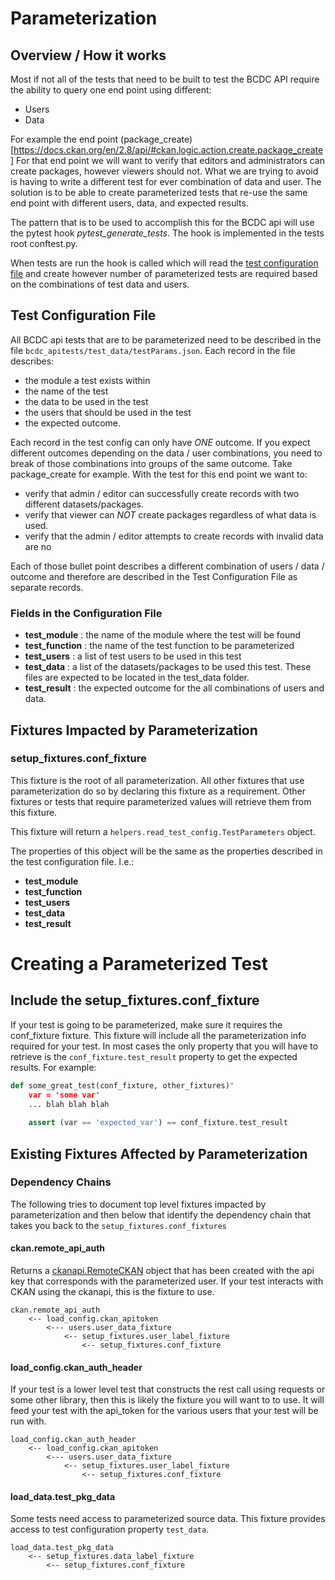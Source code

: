 # Parameterization

## Overview / How it works

Most if not all of the tests that need to be built to test the BCDC API require
the ability to query one end point using different:
  - Users
  - Data
  
For example the end point (package_create)[https://docs.ckan.org/en/2.8/api/#ckan.logic.action.create.package_create]
For that end point we will want to verify that editors and administrators can
create packages, however viewers should not.  What we are trying to avoid is 
having to write a different test for ever combination of data and user.  The 
solution is to be able to create parameterized tests that re-use the same 
end point with different users, data, and expected results.

The pattern that is to be used to accomplish this for the BCDC api will use the
pytest hook *pytest_generate_tests*.  The hook is implemented in the tests root 
conftest.py. 

When tests are run the hook is called which will read the 
[test configuration file](#test-configuration-file) and create however number
of parameterized tests are required based on the combinations of test data and 
users.   
   
## Test Configuration File

All BCDC api tests that are to be parameterized need to be described in the
file `bcdc_apitests/test_data/testParams.json`. Each record in the file 
describes:

* the module a test exists within
* the name of the test 
* the data to be used in the test
* the users that should be used in the test
* the expected outcome.

Each record in the test config can only have *ONE* outcome.  If you expect different
outcomes depending on the data / user combinations, you need to break of those
combinations into groups of the same outcome.  Take package_create for example.
With the test for this end point we want to:
- verify that admin / editor can successfully create records with two different 
  datasets/packages.
- verify that viewer can *NOT* create packages regardless of what data is used.
- verify that the admin / editor attempts to create records with invalid data
  are no
    
Each of those bullet point describes a different combination of users / data / 
outcome and therefore are described in the Test Configuration File as separate 
records.

### Fields in the Configuration File

* **test_module**   : the name of the module where the test will be found
* **test_function** : the name of the test function to be parameterized
* **test_users**    : a list of test users to be used in this test
* **test_data**     : a list of the datasets/packages to be used this test. These files are expected to be located in the test_data folder.
* **test_result**   : the expected outcome for the all combinations of users and data.

## Fixtures Impacted by Parameterization

### setup_fixtures.conf_fixture

This fixture is the root  of all parameterization.  All other fixtures that use
parameterization do so by declaring this fixture as a requirement.  Other fixtures
or tests that require parameterized values will retrieve them from this fixture.

This fixture will return a `helpers.read_test_config.TestParameters` object.

The properties of this object will be the same as the properties described in the 
test configuration file.  I.e.:

* **test_module** 
* **test_function**
* **test_users**
* **test_data**
* **test_result**

# Creating a Parameterized Test

## Include the setup_fixtures.conf_fixture

If your test is going to be parameterized, make sure it requires the conf_fixture 
fixture.  This fixture will include all the parameterization info required for
your test.  In most cases the only property that you will have to retrieve is 
the `conf_fixture.test_result` property to get the expected results. For 
example:

```python
def some_great_test(conf_fixture, other_fixtures)"
    var = 'some var'
    ... blah blah blah
    
    assert (var == 'expected_var') == conf_fixture.test_result
```

## Existing Fixtures Affected by Parameterization

### Dependency Chains

The following tries to document top level fixtures impacted by parameterization
and then below that identify the dependency chain that takes you back to the 
`setup_fixtures.conf_fixtures`

#### ckan.remote_api_auth

Returns a [ckanapi.RemoteCKAN](https://github.com/ckan/ckanapi#remoteckan) object
that has been created with the api key that corresponds with the parameterized
user.  If your test interacts with CKAN using the ckanapi, this is the fixture 
to use.

```
ckan.remote_api_auth
    <-- load_config.ckan_apitoken
        <--- users.user_data_fixture
            <-- setup_fixtures.user_label_fixture
                <-- setup_fixtures.conf_fixture
```

#### load_config.ckan_auth_header

If your test is a lower level test that constructs the rest call using requests
or some other library, then this is likely the fixture you will want to to use.
It will feed your test with the api_token for the various users that your test
will be run with.

```
load_config.ckan_auth_header
    <-- load_config.ckan_apitoken
        <--- users.user_data_fixture
            <-- setup_fixtures.user_label_fixture
                <-- setup_fixtures.conf_fixture

```

#### load_data.test_pkg_data

Some tests need access to parameterized source data.  This fixture provides 
access to test configuration property `test_data`.

```
load_data.test_pkg_data
    <-- setup_fixtures.data_label_fixture
        <-- setup_fixtures.conf_fixture
```


